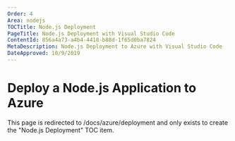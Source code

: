 ```yaml
---
Order: 4
Area: nodejs
TOCTitle: Node.js Deployment
PageTitle: Node.js Deployment with Visual Studio Code
ContentId: 856a4a73-a4b4-4418-b88d-1f65d0ba7824
MetaDescription: Node.js Deployment to Azure with Visual Studio Code
DateApproved: 10/9/2019
---
```

# Deploy a Node.js Application to Azure

This page is redirected to /docs/azure/deployment and only exists to create the "Node.js Deployment" TOC item.